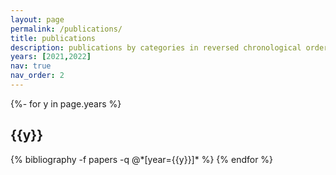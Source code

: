 ```yaml
---
layout: page
permalink: /publications/
title: publications
description: publications by categories in reversed chronological order. generated by jekyll-scholar.
years: [2021,2022]
nav: true
nav_order: 2
---
```

<!-- _pages/publications.md -->
<div class="publications">

{%- for y in page.years %}
  <h2 class="year">{{y}}</h2>
  {% bibliography -f papers -q @*[year={{y}}]* %}
{% endfor %}

</div>
